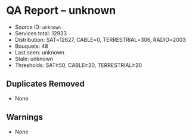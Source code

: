 # QA Report – unknown

- Source ID: `unknown`
- Services total: 12933
- Distribution: SAT=12627, CABLE=0, TERRESTRIAL=306, RADIO=2003
- Bouquets: 48
- Last seen: unknown
- Stale: unknown
- Thresholds: SAT≥50, CABLE≥20, TERRESTRIAL≥20

## Duplicates Removed
- None

## Warnings
- None
